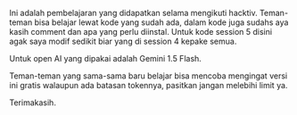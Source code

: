 Ini adalah pembelajaran yang didapatkan selama mengikuti hacktiv.
Teman-teman bisa belajar lewat kode yang sudah ada, dalam kode juga sudahs aya kasih comment dan apa yang perlu diinstal.
Untuk kode session 5 disini agak saya modif sedikit biar yang di session 4 kepake semua.

Untuk open AI yang dipakai adalah Gemini 1.5 Flash.

Teman-teman yang sama-sama baru belajar bisa mencoba mengingat versi ini gratis  walaupun ada batasan tokennya, pasitkan jangan melebihi limit ya.

Terimakasih.
